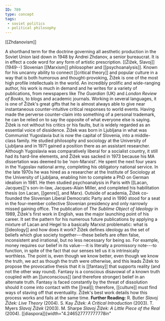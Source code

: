 ```yaml
---
ID: 789
type: concept
tags: 
 - soviet politics
 - political philosophy
---
```


[[Zhdanovism]]

 A shorthand term
for the doctrine governing all aesthetic production in the Soviet Union
laid down in 1948 by Andrei Zhdanov, a senior bureaucrat. It is in
effect a code word for any form of artistic prescription.
[[Žižek, Slavoj]] (1949--)
Slovenian [[Marxism]]
philosopher and
[[psychoanalysis]]. Known for
his uncanny ability to connect [[critical theory]] and popular culture
in a way that is both humorous and thought-provoking, Žižek is one of
the most high profile intellectuals in the world. An incredibly prolific
and wide-ranging author, his work is much in demand and he writes for a
variety of publications, from newspapers like *The Guardian* (UK) and
*London Review of Books*, to blogs and academic journals. Working in
several languages, it is one of Žižek's great gifts that he is almost
always able to give near instantaneous counter-intuitive critical
responses to world events. Having made the perverse counter-claim into
something of a personal trademark, he can be relied on to say the
opposite of what everyone else is saying. Žižek is not without his
critics or his faults, but is widely regarded as an essential voice of
dissidence.
Žižek was born in Ljubljana in what was Communist Yugoslavia but is now
the capital of Slovenia, into a middle-class family. He studied
philosophy and sociology at the University of Ljubljana and in 1971
gained a position there as an assistant researcher. Although Yugoslavia
was comparatively liberal for a socialist country, it still had its
hard-line elements, and Žižek was sacked in 1973 because his MA
dissertation was deemed to be 'non-Marxist'. He spent the next four
years in the Yugoslav national army, completing his obligatory national
service. In the late 1970s he was hired as a researcher at the Institute
of Sociology at the University of Ljubljana, enabling him to complete a
PhD on German idealism in 1981. He then studied psychoanalysis in Paris
with [[Lacan, Jacques]]'s
son-in-law, Jacques-Alain Miller, and completed his habilitation thesis
(on Lacan, [[genre]], and
Marx). Outside of academia, Žižek co-founded the Slovenian Liberal
Democratic Party and in 1990 stood for a seat in the four-member
collective Slovenian presidency and only narrowly missed gaining office.
The publication of *The Sublime Object of Ideology* in 1989, Žižek's
first work in English, was the major launching point of his career. It
set the pattern for his numerous future publications by applying a
mixture of Lacan and Hegel to a basically Marxist problematic: what is
[[ideology]] and how does it
work? Žižek defines ideology as the set of beliefs which glue society
together---these beliefs are often false, inconsistent and irrational,
but no less necessary for being so. For example, money requires our
belief in its value---it is literally a promissory note---to function,
in spite of the fact that our senses tell us it is intrinsically
worthless. The point is, even though we know better, even though we know
the truth, we act as though the truth were otherwise, and this leads
Žižek to propose the provocative thesis that it is
[[fantasy]] that supports
reality (and not the other way round). Fantasy is a conscious disavowal
of a known truth coupled with an
[[unconscious]] (and
therefore stronger) belief in an alternate truth. Fantasy is faced
constantly by the threat of dissolution should it come into contact with
the [[real]]; therefore,
[[culture]] must find ways of
staving off that eventuality. Žižek's best work details how this process
works and fails at the same time.
**Further Reading:** R. Butler *Slavoj Žižek: Live Theory* (2004).
S. Kay *Žižek: A Critical Introduction* (2003).
T. Myers *Slavoj Žižek* (2003).
M. Sharpe *Slavoj Žižek: A Little Piece of the Real* (2004).
[[diaspora]]{width="4.246527777777778in"
